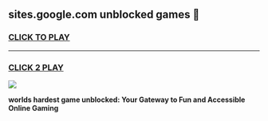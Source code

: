 
## sites.google.com unblocked games 👋
<h3>
<a href="https://premium.freeplayer.one?title=sites.google.com_unblocked_games&ref=13F">CLICK TO PLAY</a></h3>
<hr>

<h3>
<a href="https://premium.freeplayer.one?title=sites.google.com_unblocked_games&ref=13F">CLICK 2 PLAY</a>
  
</h3>

<a href="https://premium.freeplayer.one?title=sites.google.com_unblocked_games&ref=12F/"><img src="https://clearcache.store/games.png"></a>


**worlds hardest game unblocked: Your Gateway to Fun and Accessible Online Gaming**
